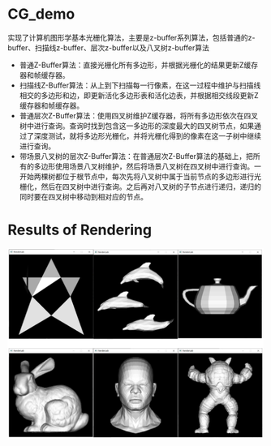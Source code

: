 # CG_demo
实现了计算机图形学基本光栅化算法，主要是z-buffer系列算法，包括普通的z-buffer、扫描线z-buffer、层次z-buffer以及八叉树z-buffer算法
- 普通Z-Buffer算法：直接光栅化所有多边形，并根据光栅化的结果更新Z缓存器和帧缓存器。
- 扫描线Z-Buffer算法：从上到下扫描每一行像素，在这一过程中维护与扫描线相交的多边形和边，即更新活化多边形表和活化边表，并根据相交线段更新Z缓存器和帧缓存器。
- 普通层次Z-Buffer算法：使用四叉树维护Z缓存器，将所有多边形依次在四叉树中进行查询。查询时找到包含这一多边形的深度最大的四叉树节点，如果通过了深度测试，就将多边形光栅化，并将光栅化得到的像素在这一子树中继续进行查询。
- 带场景八叉树的层次Z-Buffer算法：在普通层次Z-Buffer算法的基础上，把所有的多边形使用场景八叉树维护，然后将场景八叉树在四叉树中进行查询。一开始两棵树都位于根节点中，每次先将八叉树中属于当前节点的多边形进行光栅化，然后在四叉树中进行查询。之后再对八叉树的子节点进行递归，递归的同时要在四叉树中移动到相对应的节点。
# Results of Rendering
![result.png](result.png)
